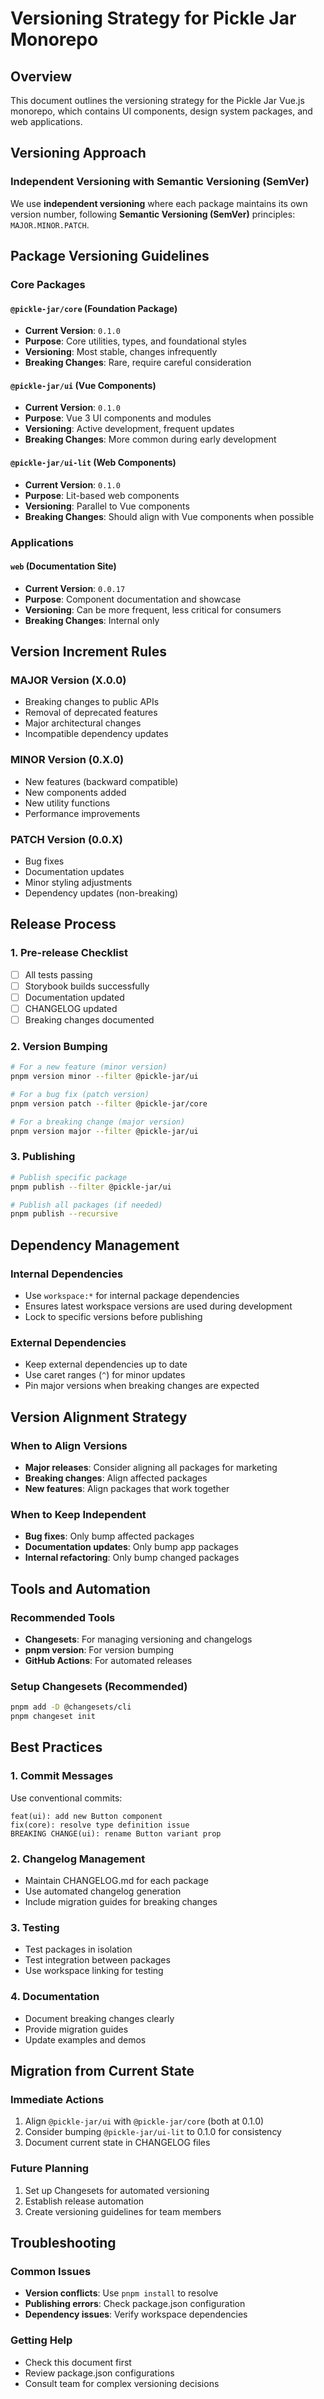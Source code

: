 # Versioning Strategy for Pickle Jar Monorepo

## Overview

This document outlines the versioning strategy for the Pickle Jar Vue.js monorepo, which contains UI components, design system packages, and web applications.

## Versioning Approach

### Independent Versioning with Semantic Versioning (SemVer)

We use **independent versioning** where each package maintains its own version number, following **Semantic Versioning (SemVer)** principles: `MAJOR.MINOR.PATCH`.

## Package Versioning Guidelines

### Core Packages

#### `@pickle-jar/core` (Foundation Package)

- **Current Version**: `0.1.0`
- **Purpose**: Core utilities, types, and foundational styles
- **Versioning**: Most stable, changes infrequently
- **Breaking Changes**: Rare, require careful consideration

#### `@pickle-jar/ui` (Vue Components)

- **Current Version**: `0.1.0`
- **Purpose**: Vue 3 UI components and modules
- **Versioning**: Active development, frequent updates
- **Breaking Changes**: More common during early development

#### `@pickle-jar/ui-lit` (Web Components)

- **Current Version**: `0.1.0`
- **Purpose**: Lit-based web components
- **Versioning**: Parallel to Vue components
- **Breaking Changes**: Should align with Vue components when possible

### Applications

#### `web` (Documentation Site)

- **Current Version**: `0.0.17`
- **Purpose**: Component documentation and showcase
- **Versioning**: Can be more frequent, less critical for consumers
- **Breaking Changes**: Internal only

## Version Increment Rules

### MAJOR Version (X.0.0)

- Breaking changes to public APIs
- Removal of deprecated features
- Major architectural changes
- Incompatible dependency updates

### MINOR Version (0.X.0)

- New features (backward compatible)
- New components added
- New utility functions
- Performance improvements

### PATCH Version (0.0.X)

- Bug fixes
- Documentation updates
- Minor styling adjustments
- Dependency updates (non-breaking)

## Release Process

### 1. Pre-release Checklist

- [ ] All tests passing
- [ ] Storybook builds successfully
- [ ] Documentation updated
- [ ] CHANGELOG updated
- [ ] Breaking changes documented

### 2. Version Bumping

```bash
# For a new feature (minor version)
pnpm version minor --filter @pickle-jar/ui

# For a bug fix (patch version)
pnpm version patch --filter @pickle-jar/core

# For a breaking change (major version)
pnpm version major --filter @pickle-jar/ui
```

### 3. Publishing

```bash
# Publish specific package
pnpm publish --filter @pickle-jar/ui

# Publish all packages (if needed)
pnpm publish --recursive
```

## Dependency Management

### Internal Dependencies

- Use `workspace:*` for internal package dependencies
- Ensures latest workspace versions are used during development
- Lock to specific versions before publishing

### External Dependencies

- Keep external dependencies up to date
- Use caret ranges (`^`) for minor updates
- Pin major versions when breaking changes are expected

## Version Alignment Strategy

### When to Align Versions

- **Major releases**: Consider aligning all packages for marketing
- **Breaking changes**: Align affected packages
- **New features**: Align packages that work together

### When to Keep Independent

- **Bug fixes**: Only bump affected packages
- **Documentation updates**: Only bump app packages
- **Internal refactoring**: Only bump changed packages

## Tools and Automation

### Recommended Tools

- **Changesets**: For managing versioning and changelogs
- **pnpm version**: For version bumping
- **GitHub Actions**: For automated releases

### Setup Changesets (Recommended)

```bash
pnpm add -D @changesets/cli
pnpm changeset init
```

## Best Practices

### 1. Commit Messages

Use conventional commits:

```
feat(ui): add new Button component
fix(core): resolve type definition issue
BREAKING CHANGE(ui): rename Button variant prop
```

### 2. Changelog Management

- Maintain CHANGELOG.md for each package
- Use automated changelog generation
- Include migration guides for breaking changes

### 3. Testing

- Test packages in isolation
- Test integration between packages
- Use workspace linking for testing

### 4. Documentation

- Document breaking changes clearly
- Provide migration guides
- Update examples and demos

## Migration from Current State

### Immediate Actions

1. Align `@pickle-jar/ui` with `@pickle-jar/core` (both at 0.1.0)
2. Consider bumping `@pickle-jar/ui-lit` to 0.1.0 for consistency
3. Document current state in CHANGELOG files

### Future Planning

1. Set up Changesets for automated versioning
2. Establish release automation
3. Create versioning guidelines for team members

## Troubleshooting

### Common Issues

- **Version conflicts**: Use `pnpm install` to resolve
- **Publishing errors**: Check package.json configuration
- **Dependency issues**: Verify workspace dependencies

### Getting Help

- Check this document first
- Review package.json configurations
- Consult team for complex versioning decisions
